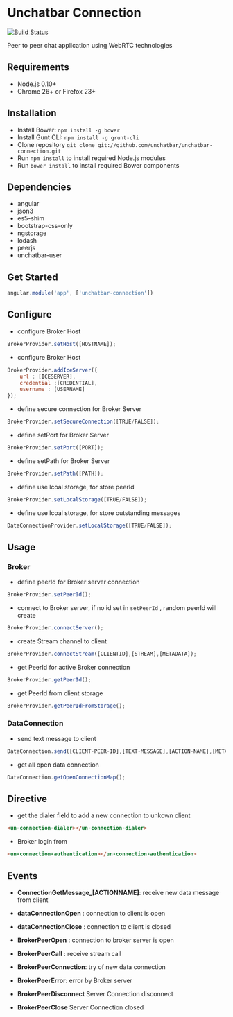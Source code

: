 # Unchatbar Connection
[![Build Status](https://travis-ci.org/unchatbar/unchatbar-connection.svg?branch=redesign)](https://travis-ci.org/unchatbar/unchatbar-connection)

Peer to peer chat application using WebRTC technologies

## Requirements
* Node.js 0.10+
* Chrome 26+ or Firefox 23+

## Installation
* Install Bower: `npm install -g bower`
* Install Gunt CLI: `npm install -g grunt-cli`
* Clone repository `git clone git://github.com/unchatbar/unchatbar-connection.git`
* Run `npm install` to install required Node.js modules
* Run `bower install` to install required Bower components


## Dependencies
* angular
* json3
* es5-shim
* bootstrap-css-only
* ngstorage
* lodash
* peerjs
* unchatbar-user

## Get Started
```javascript
angular.module('app', ['unchatbar-connection'])
```
## Configure

* configure Broker Host

>
```javascript
BrokerProvider.setHost([HOSTNAME]);
```

* configure Broker Host

>
```javascript
BrokerProvider.addIceServer({
    url : [ICESERVER],
    credential :[CREDENTIAL],
    username : [USERNAME]
});
```

* define secure connection for Broker Server

>
```javascript
BrokerProvider.setSecureConnection([TRUE/FALSE]);
```

* define setPort for Broker Server

>
```javascript
BrokerProvider.setPort([PORT]);
```

* define setPath for Broker Server

>
```javascript
BrokerProvider.setPath([PATH]);
```

* define use lcoal storage, for store peerId

>
```javascript
BrokerProvider.setLocalStorage([TRUE/FALSE]);
```

* define use lcoal storage, for store outstanding messages

>
```javascript
DataConnectionProvider.setLocalStorage([TRUE/FALSE]);
```

## Usage

### Broker

* define peerId for Broker server connection

>
```javascript
BrokerProvider.setPeerId();
```

* connect to Broker server, if no id set in  `setPeerId` , random peerId will create

>
```javascript
BrokerProvider.connectServer();
```

* create Stream channel to client

>
```javascript
BrokerProvider.connectStream([CLIENTID],[STREAM],[METADATA]);
```

* get PeerId for active Broker connection

>
```javascript
BrokerProvider.getPeerId();
```


* get PeerId from client storage

>
```javascript
BrokerProvider.getPeerIdFromStorage();
```

### DataConnection

* send text message to client

>
```javascript
DataConnection.send([CLIENT-PEER-ID],[TEXT-MESSAGE],[ACTION-NAME],[METADATA]);
```


* get all open data connection

>
```javascript
DataConnection.getOpenConnectionMap();
```



## Directive

* get the dialer field to add a new connection to unkown client

>
```html
<un-connection-dialer></un-connection-dialer>
```

* Broker login from

>
```html
<un-connection-authentication></un-connection-authentication>
```

## Events

* **ConnectionGetMessage_[ACTIONNAME]**: receive new data message from client

* **dataConnectionOpen** : connection to client is open
* **dataConnectionClose** : connection to client is closed

* **BrokerPeerOpen** : connection to broker server is open

* **BrokerPeerCall** : receive stream call

* **BrokerPeerConnection**: try of new data connection
* **BrokerPeerError**: error by Broker server
* **BrokerPeerDisconnect** Server Connection disconnect
* **BrokerPeerClose** Server Connection closed
